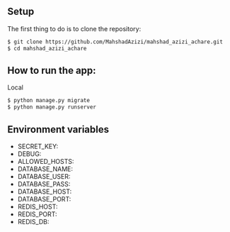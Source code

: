 ## Setup
The first thing to do is to clone the repository:
```sh
$ git clone https://github.com/MahshadAzizi/mahshad_azizi_achare.git
$ cd mahshad_azizi_achare
```
## How to run the app:
Local
```sh
$ python manage.py migrate
$ python manage.py runserver
```
## Environment variables
- SECRET_KEY:
- DEBUG:
- ALLOWED_HOSTS:
- DATABASE_NAME:
- DATABASE_USER:
- DATABASE_PASS:
- DATABASE_HOST:
- DATABASE_PORT:
- REDIS_HOST:
- REDIS_PORT:
- REDIS_DB: